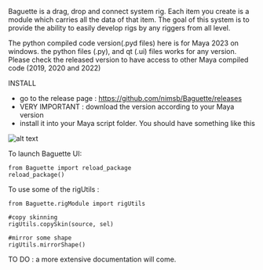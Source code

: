 Baguette is a drag, drop and connect system rig. Each item you create is a module which carries all the data of that item.
The goal of this system is to provide the ability to easily develop rigs by any riggers from all level. 

The python compiled code version(.pyd files) here is for Maya 2023 on windows. the python files (.py),  and qt (.ui) files works for any version. 
Please check the released version to have access to other Maya compiled code (2019, 2020 and 2022)

INSTALL
- go to the release page : https://github.com/nimsb/Baguette/releases
- VERY IMPORTANT : download the version according to your Maya version 
- install it into your Maya script folder. You should have something like this

![alt text](https://i.ibb.co/MCzKpx1/image.png)

To launch Baguette UI:
```
from Baguette import reload_package
reload_package()
````

To use some of the rigUtils : 
```
from Baguette.rigModule import rigUtils

#copy skinning
rigUtils.copySkin(source, sel)

#mirror some shape
rigUtils.mirrorShape()
``` 
TO DO : a more extensive documentation will come.
